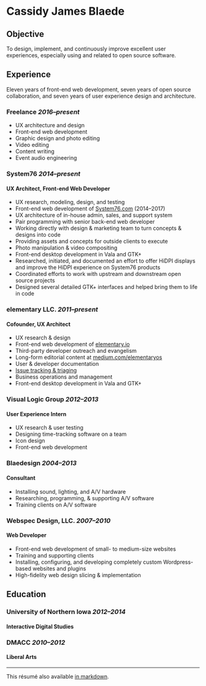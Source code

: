 # Cassidy James Blaede

## Objective

To design, implement, and continuously improve excellent user experiences,
especially using and related to open source software.

<!--
## Relevant Skills

**Roles:** UX architecture & design, front-end web development

**Programming languages:** HTML, CSS, JavaScript, Mustache/&#8203;Handlebars;
experience with PHP and MySQL

**Operating Systems:** Linux, macOS, Windows, Android, iOS

**Concepts:** user-centric design, responsive/mobile-first web development, version control, pair programming
-->

## Experience

Eleven years of front-end web development, seven years of open source
collaboration, and seven years of user experience design and architecture.


### Freelance _2016–present_

- UX architecture and design
- Front-end web development
- Graphic design and photo editing
- Video editing
- Content writing
- Event audio engineering


### System76 _2014–present_

#### UX Architect, Front-end Web Developer

- UX research, modeling, design, and testing
- Front-end web development of [System76.com](https://system76.com) (2014–2017)
- UX architecture of in-house admin, sales, and support system
- Pair programming with senior back-end web developer
- Working directly with design & marketing team to turn concepts & designs into
  code
- Providing assets and concepts for outside clients to execute
- Photo manipulation & video compositing
- Front-end desktop development in Vala and GTK+
- Researched, initiated, and documented an effort to offer HiDPI displays and
  improve the HiDPI experience on System76 products
- Coordinated efforts to work with upstream and downstream open source projects
- Designed several detailed GTK+ interfaces and helped bring them to life in
  code


### elementary LLC. _2011–present_

#### Cofounder, UX Architect

- UX research & design
- Front-end web development of [elementary.io](https://elementary.io)
- Third-party developer outreach and evangelism
- Long-form editorial content at [medium.com/elementaryos](https://medium.com/elementaryos)
- User & developer documentation
- [Issue tracking & triaging](https://github.com/search?o=desc&q=org%3Aelementary+cassidyjames&s=updated&type=Issues&utf8=%E2%9C%93)
- Business operations and management
- Front-end desktop development in Vala and GTK+


### Visual Logic Group _2012–2013_

#### User Experience Intern

- UX research & user testing
- Designing time-tracking software on a team
- Icon design
- Front-end web development


### Blaedesign _2004–2013_

#### Consultant

- Installing sound, lighting, and A/V hardware
- Researching, programming, & supporting A/V software
- Training clients on A/V software


### Webspec Design, LLC. _2007–2010_

#### Web Developer

- Front-end web development of small- to medium-size websites
- Training and supporting clients
- Installing, configuring, and developing completely custom Wordpress-based
  websites and plugins
- High-fidelity web design slicing & implementation


## Education


### University of Northern Iowa _2012–2014_

#### Interactive Digital Studies


### DMACC _2010–2012_

#### Liberal Arts

---

This résumé also available [in markdown](http://cassidyjames.com/resume.md).

